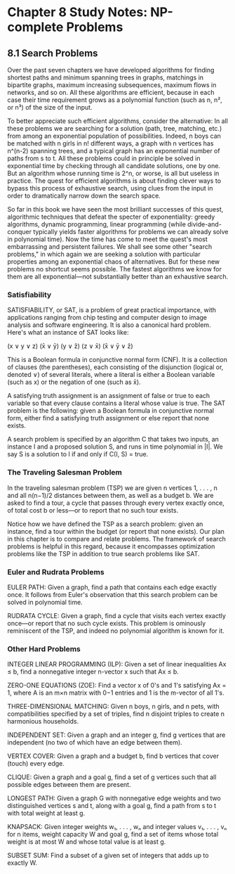 # Chapter 8 Study Notes: NP-complete Problems

## 8.1 Search Problems

Over the past seven chapters we have developed algorithms for finding shortest paths and minimum spanning trees in graphs, matchings in bipartite graphs, maximum increasing subsequences, maximum flows in networks, and so on. All these algorithms are efficient, because in each case their time requirement grows as a polynomial function (such as n, n², or n³) of the size of the input.

To better appreciate such efficient algorithms, consider the alternative: In all these problems we are searching for a solution (path, tree, matching, etc.) from among an exponential population of possibilities. Indeed, n boys can be matched with n girls in n! different ways, a graph with n vertices has n^(n-2) spanning trees, and a typical graph has an exponential number of paths from s to t. All these problems could in principle be solved in exponential time by checking through all candidate solutions, one by one. But an algorithm whose running time is 2^n, or worse, is all but useless in practice. The quest for efficient algorithms is about finding clever ways to bypass this process of exhaustive search, using clues from the input in order to dramatically narrow down the search space.

So far in this book we have seen the most brilliant successes of this quest, algorithmic techniques that defeat the specter of exponentiality: greedy algorithms, dynamic programming, linear programming (while divide-and-conquer typically yields faster algorithms for problems we can already solve in polynomial time). Now the time has come to meet the quest's most embarrassing and persistent failures. We shall see some other "search problems," in which again we are seeking a solution with particular properties among an exponential chaos of alternatives. But for these new problems no shortcut seems possible. The fastest algorithms we know for them are all exponential—not substantially better than an exhaustive search.

### Satisfiability

SATISFIABILITY, or SAT, is a problem of great practical importance, with applications ranging from chip testing and computer design to image analysis and software engineering. It is also a canonical hard problem. Here's what an instance of SAT looks like:

(x ∨ y ∨ z) (x̄ ∨ ȳ) (y ∨ z̄) (z ∨ x̄) (x̄ ∨ ȳ ∨ z̄)

This is a Boolean formula in conjunctive normal form (CNF). It is a collection of clauses (the parentheses), each consisting of the disjunction (logical or, denoted ∨) of several literals, where a literal is either a Boolean variable (such as x) or the negation of one (such as x̄).

A satisfying truth assignment is an assignment of false or true to each variable so that every clause contains a literal whose value is true. The SAT problem is the following: given a Boolean formula in conjunctive normal form, either find a satisfying truth assignment or else report that none exists.

A search problem is specified by an algorithm C that takes two inputs, an instance I and a proposed solution S, and runs in time polynomial in |I|. We say S is a solution to I if and only if C(I, S) = true.

### The Traveling Salesman Problem

In the traveling salesman problem (TSP) we are given n vertices 1, . . . , n and all n(n−1)/2 distances between them, as well as a budget b. We are asked to find a tour, a cycle that passes through every vertex exactly once, of total cost b or less—or to report that no such tour exists.

Notice how we have defined the TSP as a search problem: given an instance, find a tour within the budget (or report that none exists). Our plan in this chapter is to compare and relate problems. The framework of search problems is helpful in this regard, because it encompasses optimization problems like the TSP in addition to true search problems like SAT.

### Euler and Rudrata Problems

EULER PATH: Given a graph, find a path that contains each edge exactly once. It follows from Euler's observation that this search problem can be solved in polynomial time.

RUDRATA CYCLE: Given a graph, find a cycle that visits each vertex exactly once—or report that no such cycle exists. This problem is ominously reminiscent of the TSP, and indeed no polynomial algorithm is known for it.

### Other Hard Problems

INTEGER LINEAR PROGRAMMING (ILP): Given a set of linear inequalities Ax ≤ b, find a nonnegative integer n-vector x such that Ax ≤ b.

ZERO-ONE EQUATIONS (ZOE): Find a vector x of 0's and 1's satisfying Ax = 1, where A is an m×n matrix with 0−1 entries and 1 is the m-vector of all 1's.

THREE-DIMENSIONAL MATCHING: Given n boys, n girls, and n pets, with compatibilities specified by a set of triples, find n disjoint triples to create n harmonious households.

INDEPENDENT SET: Given a graph and an integer g, find g vertices that are independent (no two of which have an edge between them).

VERTEX COVER: Given a graph and a budget b, find b vertices that cover (touch) every edge.

CLIQUE: Given a graph and a goal g, find a set of g vertices such that all possible edges between them are present.

LONGEST PATH: Given a graph G with nonnegative edge weights and two distinguished vertices s and t, along with a goal g, find a path from s to t with total weight at least g.

KNAPSACK: Given integer weights w₁, . . . , wₙ and integer values v₁, . . . , vₙ for n items, weight capacity W and goal g, find a set of items whose total weight is at most W and whose total value is at least g.

SUBSET SUM: Find a subset of a given set of integers that adds up to exactly W.
